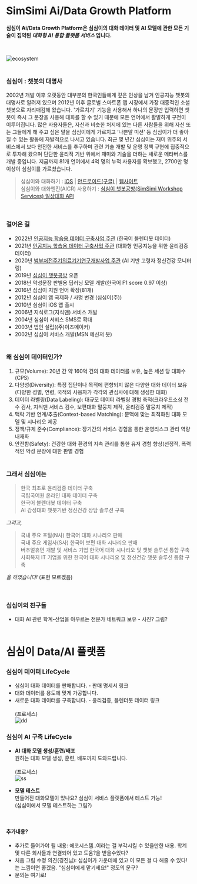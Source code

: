 # SimSimi Ai/Data Growth Platform

**심심이 Ai/Data Growth Platform은 심심이의 대화 데이터 및 AI 모델에 관한 모든 기술이 집약된 *대화형 AI 통합 플랫폼 서비스* 입니다.**

<br>

![ecosystem](https://user-images.githubusercontent.com/79895363/199661085-3f51ce7f-ab1a-4ffe-b733-930044533e85.png)
<br><br>

### **심심이** : 챗봇의 대명사
2002년 개발 이후 오랫동안 대부분의 한국인들에게 깊은 인상을 남겨 인공지능 챗봇의 대명사로 알려져 있으며 2012년 이후 글로벌 스마트폰 앱 시장에서 가장 대중적인 소셜챗봇으로 자리매김해 왔습니다. '가르치기' 기능을 사용해서 하나의 문장만 입력하면 챗봇이 즉시 그 문장을 사용해 대화를 할 수 있기 때문에 모든 언어에서 활발하게 구전이 이루어집니다. 많은 사용자들은, 자신과 비슷한 처지에 있는 다른 사람들을 위해 자신 또는 그들에게 해 주고 싶은 말을 심심이에게 가르치고 ‘나쁜말 미션’ 등 심심이가 더 좋아질 수 있는 활동에 자발적으로 나서고 있습니다. 최근 몇 년간 심심이는 재미 위주의 서비스에서 보다 안전한 서비스를 추구하며 관련 기술 개발 및 운영 정책 구현에 집중적으로 투자해 왔으며 단단한 윤리적 기반 위에서 재미와 기술을 더하는 새로운 메타버스를 개발 중입니다. 지금까지 81개 언어에서 4억 명의 누적 사용자를 확보했고, 2700만 명 이상이 심심이를 가르쳤습니다.
> 심심이와 대화하기 :  [iOS](https://apps.apple.com/app/simsimi/id375239755) | [안드로이드(구글)](https://play.google.com/store/apps/details?id=com.ismaker.android.simsimi) | [웹사이트](http://www.simsimi.com)  
> 심심이와 대화엔진(AICR) 사용하기 :  [심심이 챗봇공방(SimSimi Workshop Services) 일상대화 API](https://workshop.simsimi.com/document#%EC%9D%BC%EC%83%81%EB%8C%80%ED%99%94%20API)

<br>

### **걸어온 길**
- 2022년 [인공지능 학습용 데이터 구축사업 주관](https://search.naver.com/search.naver?where=news&sm=tab_jum&query=%EC%8B%AC%EC%8B%AC%EC%9D%B4+%ED%95%9C%EA%B5%AD%EC%96%B4+%EB%B8%94%EB%A0%8C%EB%8D%94%EB%B4%87+%EB%8D%B0%EC%9D%B4%ED%84%B0) (한국어 블렌더봇 데이터)
- 2021년 [인공지능 학습용 데이터 구축사업 주관](https://search.naver.com/search.naver?where=news&sm=tab_tnw&query=%EC%8B%AC%EC%8B%AC%EC%9D%B4&sort=0&photo=0&field=0&pd=0&ds=&de=&mynews=0&office_type=0&office_section_code=0&news_office_checked=&related=1&docid=53510000084283&nso=so:r,p:all,a:all) (대화형 인공지능을 위한 윤리검증 데이터)
- 2020년 [범부처전주기의료기기연구개발사업 주관](https://www.bosa.co.kr/news/articleView.html?idxno=2136971) (AI 기반 고령자 정신건강 모니터링)
- 2019년 [심심이 챗봇공방](https://workshop.simsimi.com/) 오픈
- 2018년 악성문장 판별용 딥러닝 모델 개발(한국어 F1 score 0.97 이상)
- 2016년 심심이 지원 언어 확장(81개)
- 2012년 심심이 앱 국제화 / 사명 변경 (심심이(주))
- 2010년 심심이 iOS 앱 출시
- 2006년 지식로그(지식맨) 서비스 개발
- 2004년 심심이 서비스 SMS로 확대
- 2003년 법인 설립((주)이즈메이커)
- 2002년 심심이 서비스 개발(MSN 메신저 봇)
<br><br>

### 왜 심심이 데이터인가?
1. 규모(Volume): 20년 간 약 160억 건의 대화 데이터를 보유, 높은 세션 당 대화수(CPS) 
2. 다양성(Diversity): 특정 집단이나 목적에 편향되지 않은 다양한 대화 데이터 보유(다양한 성별, 연령, 국적의 사용자가 각각의 관심사에 대해 생성한 대화)
3. 데이터 라벨링(Data Labeling): 대규모 데이터 라벨링 경험 축적(크라우드소싱 전수 검사, 지식맨 서비스 검수, 보편대화 말뭉치 제작, 윤리검증 말뭉치 제작)
4. 맥락 기반 연계/추출(Context-based Matching): 문맥에 맞는 최적화된 대화 모델 및 시나리오 제공 
5. 정책/규제 준수(Compliance): 장기간의 서비스 경험을 통한 운영리스크 관리 역량 내재화
6. 안전함(Safety): 건강한 대화 환경의 지속 관리를 통한 유저 경험 향상(선정적, 폭력적인 악성 문장에 대한 판별 경험
<br><br>

### 그래서 심심이는

> 한국 최초로 윤리검증 데이터 구축 <br>
국립국어원 온라인 대화 데이터 구축 <br>
한국어 블렌더봇 데이터 구축 <br>
AI 감성대화 챗봇기반 정신건강 상담 솔루션 구축 

_그리고,_

> 국내 주요 포털(N사) 한국어 대화 시나리오 판매 <br>
국내 주요 게임사(S사) 한국어 보편 대화 시나리오 판매 <br>
버추얼휴먼 개발 및 서비스 기업 한국어 대화 시나리오 및 챗봇 솔루션 통합 구축 <br>
사회복지 IT 기업을 위한 한국어 대화 시나리오 및 정신건강 챗봇 솔루션 통합 구축

_을 하였습니다!_ (표현 모르겠음)

<br>

### 심심이의 친구들
- 대화 AI 관련 학계-산업을 아우르는 전문가 네트워크 보유 - 사진? 그림?
<br><br>

# 심심이 Data/AI 플랫폼
### 심심이 데이터 LifeCycle
- 심심이 대화 데이터를 판매합니다. - 판매 명세서 링크
- 대화 데이터를 용도에 맞게 가공합니다.
- 새로운 대화 데이터를 구축합니다. - 윤리검증, 블렌더봇 데이터 링크 <br><br>
(프로세스) <br>
![dd](https://user-images.githubusercontent.com/79895363/199674493-84bf6abd-d0a8-4608-98a3-7293fb8f0f3e.png)


### 심심이 AI 구축 LifeCycle
- __AI 대화 모델 생성/훈련/배포__ <br>
원하는 대화 모델 생성, 훈련, 배포까지 도와드립니다. <br><br>
(프로세스) <br>
![ss](https://user-images.githubusercontent.com/79895363/199676329-f4626e72-61bd-445e-84ad-292aeb384e44.png)

- __모델 테스트__ <br>
만들어진 대화모델이 있나요? 심심이 서비스 플랫폼에서 테스트 가능! <br>
(심심이에서 모델 테스트하는 그림?)

<br>

#### 추가내용?
- 추가로 들어가야 될 내용: 에코시스템..이라는 걸 부각시킬 수 있을만한 내용. 학계 및 다른 회사들과 연결되어 있고 도움?을 받을수있다?
- 처음 그림 수정 의견(경진님): 심심이가 가운데에 있고 이 모든 걸 다 해줄 수 있다! 는 느낌이면 좋겠음. "심심이에게 맡기세요!" 정도의 문구?
- 문의는 여기로!
